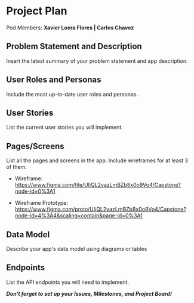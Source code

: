 # Project Plan

Pod Members: **Xavier Loera Flores | Carlos Chavez**

## Problem Statement and Description

Insert the latest summary of your problem statement and app description.

## User Roles and Personas

Include the most up-to-date user roles and personas.

## User Stories

List the current user stories you will implement.

## Pages/Screens

List all the pages and screens in the app. Include wireframes for at least 3 of them.

- Wireframe: https://www.figma.com/file/UIiQL2vazLmBZb8x0o9Vo4/Capstone?node-id=0%3A1

- Wireframe Prototype: https://www.figma.com/proto/UIiQL2vazLmBZb8x0o9Vo4/Capstone?node-id=4%3A4&scaling=contain&page-id=0%3A1 

## Data Model

Describe your app's data model using diagrams or tables

## Endpoints

List the API endpoints you will need to implement.

***Don't forget to set up your Issues, Milestones, and Project Board!***
